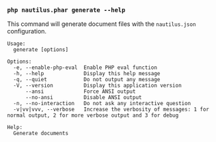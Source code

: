 ### `php nautilus.phar generate --help`

This command will generate document files with the `nautilus.json` configuration.

```
Usage:
  generate [options]

Options:
  -e, --enable-php-eval  Enable PHP eval function
  -h, --help             Display this help message
  -q, --quiet            Do not output any message
  -V, --version          Display this application version
      --ansi             Force ANSI output
      --no-ansi          Disable ANSI output
  -n, --no-interaction   Do not ask any interactive question
  -v|vv|vvv, --verbose   Increase the verbosity of messages: 1 for normal output, 2 for more verbose output and 3 for debug

Help:
  Generate documents
```

